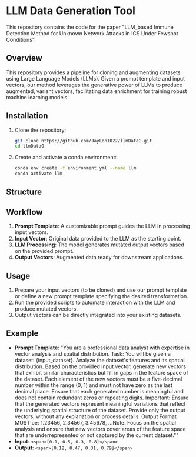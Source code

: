 # LLM Data Generation Tool

This repository contains the code for the paper "LLM_based Immune Detection Method for Unknown Network Attacks in ICS Under Fewshot Conditions".

## Overview

This repository provides a pipeline for cloning and augmenting datasets using Large Language Models (LLMs). Given a prompt template and input vectors, our method leverages the generative power of LLMs to produce augmented, variant vectors, facilitating data enrichment for training robust machine learning models

## Installation

1. Clone the repository:

   ```bash
   git clone https://github.com/JayLon1022/llmDataG.git
   cd llmDataG
   ```
2. Create and activate a conda environment:

   ```bash
   conda env create -f environment.yml --name llm
   conda activate llm
   ```

## Structure

## Workflow

1. **Prompt Template**: A customizable prompt guides the LLM in processing input vectors.
2. **Input Vector**: Original data provided to the LLM as the starting point.
3. **LLM Processing**: The model generates mutated output vectors based on the provided prompt.
4. **Output Vectors**: Augmented data ready for downstream applications.

## Usage

1. Prepare your input vectors (to be cloned) and use our prompt template or define a new prompt template specifying the desired transformation.
2. Run the provided scripts to automate interaction with the LLM and produce mutated vectors.
3. Output vectors can be directly integrated into your existing datasets.

## Example

* **Prompt Template**: "You are a professional data analyst with expertise in vector analysis and spatial distribution. Task: You will be given a dataset: {input_dataset}. Analyze the dataset's features and its spatial distribution. Based on the provided input vector, generate new vectors that exhibit similar characteristics but fill in gaps in the feature space of the dataset. Each element of the new vectors must be a five-decimal number within the range (0, 1) and must not have zero as the last decimal place. Ensure that each generated number is meaningful and does not contain redundant zeros or repeating digits. Important: Ensure that the generated vectors represent meaningful variations that reflect the underlying spatial structure of the dataset. Provide only the output vectors, without any explanation or process details. Output Format MUST be: 1.23456, 2.34567, 3.45678, ...Note: Focus on the spatial analysis and ensure that new vectors cover areas of the feature space that are underrepresented or not captured by the current dataset.""
* **Input**: `<span>[0.1, 0.5, 0.3, 0.8]</span>`
* **Output**: `<span>[0.12, 0.47, 0.31, 0.79]</span>`
